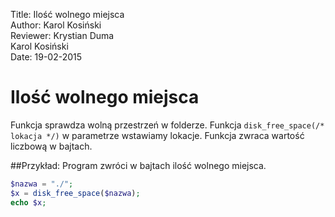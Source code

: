 Title: 		Ilość wolnego miejsca  
Author:		Karol Kosiński  
Reviewer:	Krystian Duma  
			Karol Kosiński  
Date: 		19-02-2015  

# Ilość wolnego miejsca

Funkcja sprawdza wolną przestrzeń w folderze.
Funkcja `disk_free_space(/* lokacja */)` w parametrze wstawiamy lokacje.
Funkcja zwraca wartość liczbową w bajtach.

##Przykład:
Program zwróci w bajtach ilość wolnego miejsca.

```php
$nazwa = "./";
$x = disk_free_space($nazwa);
echo $x;
```

